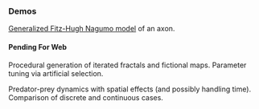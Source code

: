 ### Demos
<a href="./research/neuron_web/">Generalized Fitz-Hugh Nagumo model</a> of an axon.

#### Pending For Web
Procedural generation of iterated fractals and fictional maps. Parameter tuning via artificial selection.

Predator-prey dynamics with spatial effects (and possibly handling time). Comparison of discrete and continuous cases.